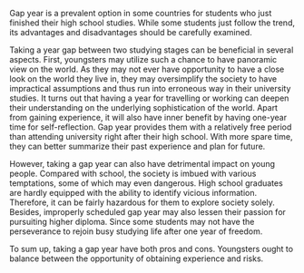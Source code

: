 Gap year is a prevalent option in some countries for students who just finished their high school studies. While some students just follow the trend, its advantages and disadvantages should be carefully examined.

Taking a year gap between two studying stages can be beneficial in several aspects. First, youngsters may utilize such a chance to have panoramic view on the world. As they may not ever have opportunity to have a close look on the world they live in, they may oversimplify the society to have impractical assumptions and thus run into erroneous way in their university studies. It turns out that having a year for travelling or working can deepen their understanding on the underlying sophistication of the world. Apart from gaining experience, it will also have inner benefit by having one-year time for self-reflection. Gap year provides them with a relatively free period than attending university right after their high school. With more spare time, they can better summarize their past experience and plan for future.

However, taking a gap year can also have detrimental impact on young people. Compared with school, the society is imbued with various temptations, some of which may even dangerous. High school graduates are hardly equipped with the ability to identify vicious information. Therefore, it can be fairly hazardous for them to explore society solely. Besides, improperly scheduled gap year may also lessen their passion for pursuiting higher diploma. Since some students may not have the perseverance to rejoin busy studying life after one year of freedom.

To sum up, taking a gap year have both pros and cons. Youngsters ought to balance between the opportunity of obtaining experience and risks.